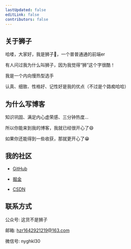 ```yaml
---
lastUpdated: false
editLink: false
contributors: false
---
```


<!-- ![](/images/about.jpg) -->

## 关于狮子

哈喽，大家好，我是狮子:lion:，一个普普通通的前端er

有人问过我为什么叫狮子，因为我觉得“狮”这个字很酷！

我是一个内向慢热型选手

认真、细致、性格好、记性好是我的优点（不过是个路痴哈哈）

## 为什么写博客

知识巩固、满足内心虚荣感、三分钟热度...

所以你能来到我的博客，我就已经很开心了:smile:

如果你还能得到一些收获，那就更开心了:grin:

## 我的社区

- [GitHub](https://github.com/leoleor)

- [掘金](https://juejin.cn/user/4107431174222391)

- [CSDN](https://blog.csdn.net/weixin_43832950?spm=1010.2135.3001.5343)


## 联系方式

公众号: 这货不是狮子

邮箱: hzr1642921219@163.com

微信号: nyghkl30